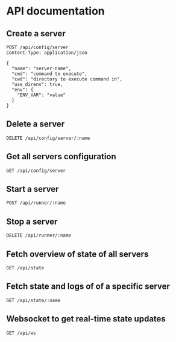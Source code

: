 # API documentation

## Create a server

```http
POST /api/config/server
Content-Type: application/json

{
  "name": "server-name",
  "cmd": "command to execute",
  "cwd": "directory to execute command in",
  "use_direnv": true,
  "env": {
    "ENV_VAR": "value"
  }
}
```

## Delete a server

```http
DELETE /api/config/server/:name
```

## Get all servers configuration

```http
GET /api/config/server
```

## Start a server

```http
POST /api/runner/:name
```

## Stop a server

```http
DELETE /api/runner/:name
```

## Fetch overview of state of all servers

```http
GET /api/state
```

## Fetch state and logs of of a specific server

```http
GET /api/state/:name
```

## Websocket to get real-time state updates

```http
GET /api/ws
```
